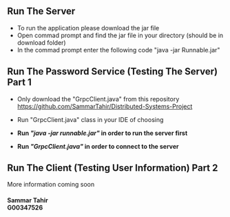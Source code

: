 ## Run The Server

* To run the application please download the jar file
* Open commad prompt and find the jar file in your directory (should be in download folder)
* In the commad prompt enter the following code "java -jar Runnable.jar" 


## Run The Password Service (Testing The Server) Part 1

* Only download the "GrpcClient.java" from this repository https://github.com/SammarTahir/Distributed-Systems-Project
* Run "GrpcClient.java" class in your IDE of choosing

* **Run _"java -jar runnable.jar"_ in order to run the server first**
* **Run _"GrpcClient.java"_ in order to connect to the server**

## Run The Client (Testing User Information) Part 2

More information coming soon


#### Sammar Tahir <br> G00347526
